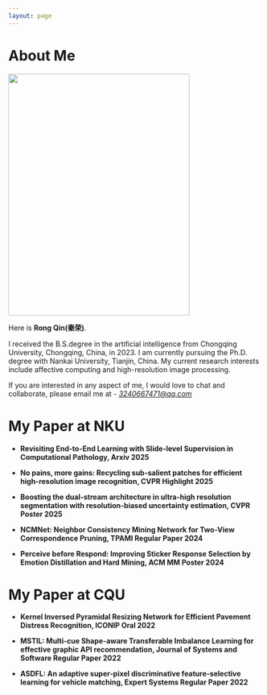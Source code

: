 ```yaml
---
layout: page
---
```


# About Me

<img src="https://qinrong-nku.github.io/qr.jpg" class="floatpic" width="360" height="480">

Here is **Rong Qin(秦荣)**.

I received the B.S.degree in the artificial intelligence from Chongqing University, Chongqing, China, in 2023. I am currently pursuing the Ph.D. degree with Nankai University, Tianjin, China. My current research interests include affective computing and high-resolution image processing.

If you are interested in any aspect of me, I would love to chat and collaborate, please email me at - *3240667471@qq.com*

# My Paper at NKU

- **Revisiting End-to-End Learning with Slide-level Supervision in Computational Pathology, Arxiv 2025**

- **No pains, more gains: Recycling sub-salient patches for efficient high-resolution image recognition, CVPR Highlight 2025**

- **Boosting the dual-stream architecture in ultra-high resolution segmentation with resolution-biased uncertainty estimation, CVPR Poster 2025**

- **NCMNet: Neighbor Consistency Mining Network for Two-View Correspondence Pruning, TPAMI Regular Paper 2024**


- **Perceive before Respond: Improving Sticker Response Selection by Emotion Distillation and Hard Mining, ACM MM Poster 2024**

# My Paper at CQU

- **Kernel Inversed Pyramidal Resizing Network for Efficient Pavement Distress Recognition, ICONIP Oral 2022**

- **MSTIL: Multi-cue Shape-aware Transferable Imbalance Learning for effective graphic API recommendation, Journal of Systems and Software Regular Paper 2022**

- **ASDFL: An adaptive super‐pixel discriminative feature‐selective learning for vehicle matching, Expert Systems Regular Paper 2022**








